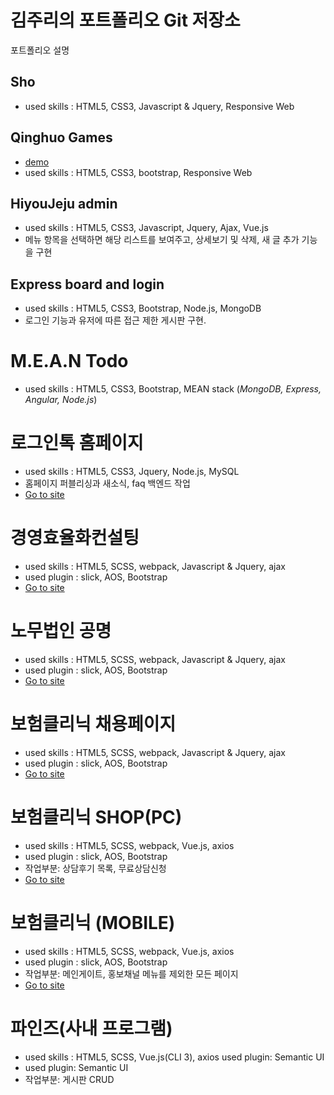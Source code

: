 # 김주리의 포트폴리오 Git 저장소

포트폴리오 설명

## Sho

* used skills : HTML5, CSS3, Javascript & Jquery, Responsive Web


## Qinghuo Games

* [demo](http://qinghuo.snapbak-studios.com)
* used skills : HTML5, CSS3, bootstrap, Responsive Web


## HiyouJeju admin

* used skills : HTML5, CSS3, Javascript, Jquery, Ajax, Vue.js 
* 메뉴 항목을 선택하면 해당 리스트를 보여주고, 상세보기 및 삭제, 새 글 추가 기능을 구현


## Express board and login

* used skills : HTML5, CSS3, Bootstrap, Node.js, MongoDB
* 로그인 기능과 유저에 따른 접근 제한 게시판 구현.


# M.E.A.N Todo

* used skills : HTML5, CSS3, Bootstrap, MEAN stack (*MongoDB, Express, Angular, Node.js*)

# 로그인톡 홈페이지

* used skills : HTML5, CSS3, Jquery, Node.js, MySQL
* 홈페이지 퍼블리싱과 새소식, faq 백엔드 작업
* [Go to site](https://login.logintalk.kr/)

# 경영효율화컨설팅

* used skills : HTML5, SCSS, webpack, Javascript & Jquery, ajax 
* used plugin : slick, AOS, Bootstrap
* [Go to site](https://biz.peoplelife.kr/)

# 노무법인 공명

* used skills : HTML5, SCSS, webpack, Javascript & Jquery, ajax 
* used plugin : slick, AOS, Bootstrap
* [Go to site](https://gmhr.co.kr/)

# 보험클리닉 채용페이지

* used skills : HTML5, SCSS, webpack, Javascript & Jquery, ajax 
* used plugin : slick, AOS, Bootstrap
* [Go to site](https://clinic.peoplelife.kr/recruit)

# 보험클리닉 SHOP(PC)

* used skills : HTML5, SCSS, webpack, Vue.js, axios
* used plugin : slick, AOS, Bootstrap
* 작업부분: 상담후기 목록, 무료상담신청
* [Go to site](https://bohumclinic.com/shop)

# 보험클리닉 (MOBILE)

* used skills : HTML5, SCSS, webpack, Vue.js, axios
* used plugin : slick, AOS, Bootstrap
* 작업부분: 메인게이트, 홍보채널 메뉴를 제외한 모든 페이지
* [Go to site](https://m.bohumclinic.com)


# 파인즈(사내 프로그램)
* used skills : HTML5, SCSS, Vue.js(CLI 3), axios used plugin: Semantic UI
* used plugin: Semantic UI
* 작업부분: 게시판 CRUD
